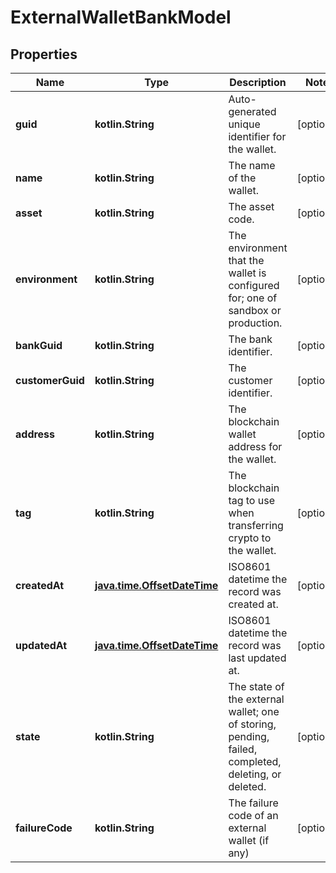 
# ExternalWalletBankModel

## Properties
Name | Type | Description | Notes
------------ | ------------- | ------------- | -------------
**guid** | **kotlin.String** | Auto-generated unique identifier for the wallet. |  [optional]
**name** | **kotlin.String** | The name of the wallet. |  [optional]
**asset** | **kotlin.String** | The asset code. |  [optional]
**environment** | **kotlin.String** | The environment that the wallet is configured for; one of sandbox or production. |  [optional]
**bankGuid** | **kotlin.String** | The bank identifier. |  [optional]
**customerGuid** | **kotlin.String** | The customer identifier. |  [optional]
**address** | **kotlin.String** | The blockchain wallet address for the wallet. |  [optional]
**tag** | **kotlin.String** | The blockchain tag to use when transferring crypto to the wallet. |  [optional]
**createdAt** | [**java.time.OffsetDateTime**](java.time.OffsetDateTime.md) | ISO8601 datetime the record was created at. |  [optional]
**updatedAt** | [**java.time.OffsetDateTime**](java.time.OffsetDateTime.md) | ISO8601 datetime the record was last updated at. |  [optional]
**state** | **kotlin.String** | The state of the external wallet; one of storing, pending, failed, completed, deleting, or deleted. |  [optional]
**failureCode** | **kotlin.String** | The failure code of an external wallet (if any) |  [optional]



